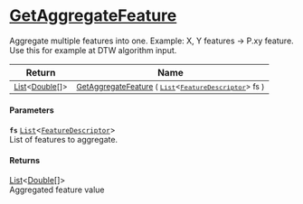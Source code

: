 # [GetAggregateFeature](./Signature-100663444.md)

Aggregate multiple features into one. Example: X, Y features -&gt; P.xy feature.  Use this for example at DTW algorithm input.

| Return | Name | 
| --- | --- | 
| <sub>[List](https://docs.microsoft.com/en-us/dotnet/api/System.Collections.Generic.List-1)\<[Double](https://docs.microsoft.com/en-us/dotnet/api/System.Double)[]></sub> | <sub>[GetAggregateFeature](./Signature-100663444.md) ( [`List`](https://docs.microsoft.com/en-us/dotnet/api/System.Collections.Generic.List-1)\<[`FeatureDescriptor`](./../FeatureDescriptor.md)> fs )</sub> | 


#### Parameters
**`fs`**  [`List`](https://docs.microsoft.com/en-us/dotnet/api/System.Collections.Generic.List-1)\<[`FeatureDescriptor`](./../FeatureDescriptor.md)><br>List of features to aggregate.
#### Returns
[List](https://docs.microsoft.com/en-us/dotnet/api/System.Collections.Generic.List-1)\<[Double](https://docs.microsoft.com/en-us/dotnet/api/System.Double)[]><br>
Aggregated feature value